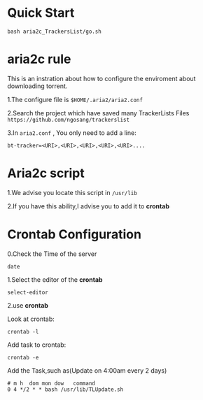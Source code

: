# Quick Start

```
bash aria2c_TrackersList/go.sh
```

# aria2c rule
This is an instration about how to configure the enviroment about downloading torrent.

1.The configure file is `$HOME/.aria2/aria2.conf`

2.Search the project which have saved many TrackerLists Files
`https://github.com/ngosang/trackerslist`

3.In `aria2.conf` , You only need to add a line:
```
bt-tracker=<URI>,<URI>,<URI>,<URI>,<URI>....
```

# Aria2c script


1.We advise you locate this script in `/usr/lib`

2.If you have this ability,I advise you to add it to __crontab__

# Crontab Configuration

0.Check the Time of the server
```
date
```

1.Select the editor of the __crontab__

```
select-editor
```

2.use __crontab__

Look at crontab:
```
crontab -l
```
Add task to crontab:
```
crontab -e
```
Add the Task,such as(Update on 4:00am every 2 days)
```
# m h  dom mon dow   command
0 4 */2 * * bash /usr/lib/TLUpdate.sh
```
